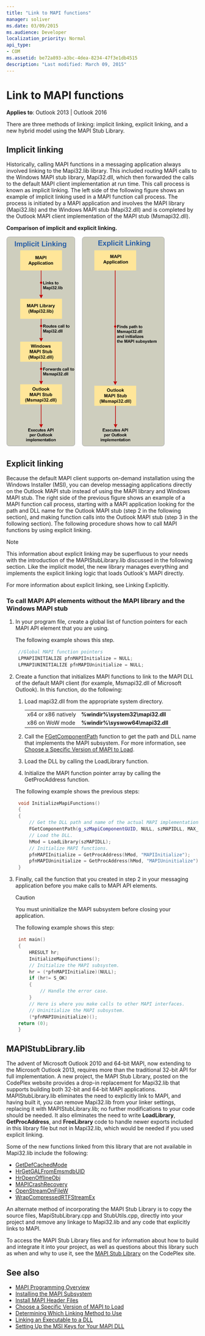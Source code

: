 ```yaml
---
title: "Link to MAPI functions"
manager: soliver
ms.date: 03/09/2015
ms.audience: Developer
localization_priority: Normal
api_type:
- COM
ms.assetid: be72a893-a3bc-4dea-8234-47f3e1db4515
description: "Last modified: March 09, 2015"
---
```


# Link to MAPI functions

**Applies to**: Outlook 2013 | Outlook 2016 
  
There are three methods of linking: implicit linking, explicit linking, and a new hybrid model using the MAPI Stub Library.
  
## Implicit linking

Historically, calling MAPI functions in a messaging application always involved linking to the Mapi32.lib library. This included routing MAPI calls to the Windows MAPI stub library, Mapi32.dll, which then forwarded the calls to the default MAPI client implementation at run time. This call process is known as implicit linking. The left side of the following figure shows an example of implicit linking used in a MAPI function call process. The process is initiated by a MAPI application and involves the MAPI library (Mapi32.lib) and the Windows MAPI stub (Mapi32.dll) and is completed by the Outlook MAPI client implementation of the MAPI stub (Msmapi32.dll).
  
**Comparison of implicit and explicit linking.**

![Comparison of implicit and explicit linking](media/09d9c49a-a52d-4407-9013-d0d14c8f63f6.gif "Comparison of implicit and explicit linking")
  
## Explicit linking

Because the default MAPI client supports on-demand installation using the Windows Installer (MSI), you can develop messaging applications directly on the Outlook MAPI stub instead of using the MAPI library and Windows MAPI stub. The right side of the previous figure shows an example of a MAPI function call process, starting with a MAPI application looking for the path and DLL name for the Outlook MAPI stub (step 2 in the following section), and making function calls into the Outlook MAPI stub (step 3 in the following section). The following procedure shows how to call MAPI functions by using explicit linking. 
  
> [!NOTE]
> This information about explicit linking may be superfluous to your needs with the introduction of the MAPIStubLibrary.lib discussed in the following section. Like the implicit model, the new library manages everything and implements the explicit linking logic that loads Outlook's MAPI directly. 
  
For more information about explicit linking, see Linking Explicitly.
  
### To call MAPI API elements without the MAPI library and the Windows MAPI stub

1. In your program file, create a global list of function pointers for each MAPI API element that you are using. 
    
   The following example shows this step.
    
   ```cpp
    //Global MAPI function pointers
    LPMAPIINITIALIZE pfnMAPIInitialize = NULL;
    LPMAPIUNINITIALIZE pfnMAPIUninitialize = NULL;
   ```

2. Create a function that initializes MAPI functions to link to the MAPI DLL of the default MAPI client (for example, Msmapi32.dll of Microsoft Outlook). In this function, do the following: 
    
    1. Load mapi32.dll from the appropriate system directory. 
        
       |||
       |:-----|:-----|
       |x64 or x86 natively  <br/> |**%windir%\system32\mapi32.dll** <br/> |
       |x86 on WoW mode  <br/> |**%windir%\syswow64\mapi32.dll** <br/> |
    
    2. Call the [FGetComponentPath](fgetcomponentpath.md) function to get the path and DLL name that implements the MAPI subsystem. For more information, see [Choose a Specific Version of MAPI to Load](how-to-choose-a-specific-version-of-mapi-to-load.md).
        
    3. Load the DLL by calling the LoadLibrary function. 
        
    4. Initialize the MAPI function pointer array by calling the GetProcAddress function. 
        
    The following example shows the previous steps:
        
   ```cpp
    void InitializeMapiFunctions()
    {
    {
        // Get the DLL path and name of the actual MAPI implementation.
        FGetComponentPath(g_szMapiComponentGUID, NULL, szMAPIDLL, MAX_PATH);
        // Load the DLL.
        hMod = LoadLibrary(szMAPIDLL);
        // Initialize MAPI functions.
        pfnMAPIInitialize = GetProcAddress(hMod, "MAPIInitialize");
        pfnMAPIUninitialize = GetProcAddress(hMod, "MAPIUninitialize");
    }
   ```

3. Finally, call the function that you created in step 2 in your messaging application before you make calls to MAPI API elements. 
    
   > [!CAUTION]
   > You must uninitialize the MAPI subsystem before closing your application. 
  
   The following example shows this step: 
    
   ```cpp
    int main()
    {
        HRESULT hr;
        InitializeMapiFunctions();
        // Initialize the MAPI subsystem.
        hr = (*pfnMAPIInitialize)(NULL);
        if (hr!= S_OK)
        {
            // Handle the error case.
        }
        // Here is where you make calls to other MAPI interfaces.
        // Uninitialize the MAPI subsystem.
        (*pfnMAPIUninitialize)();
    return (0);
    }
   ```

## MAPIStubLibrary.lib

The advent of Microsoft Outlook 2010 and 64-bit MAPI, now extending to the Microsoft Outlook 2013, requires more than the traditional 32-bit API for full implementation. A new project, the MAPI Stub Library, posted on the CodePlex website provides a drop-in replacement for Mapi32.lib that supports building both 32-bit and 64-bit MAPI applications. MAPIStubLibrary.lib eliminates the need to explicitly link to MAPI, and having built it, you can remove Mapi32.lib from your linker settings, replacing it with MAPIStubLibrary.lib; no further modifications to your code should be needed. It also eliminates the need to write **LoadLibrary**, **GetProcAddress**, and **FreeLibrary** code to handle newer exports included in this library file but not in Mapi32.lib, which would be needed if you used explicit linking. 
  
Some of the new functions linked from this library that are not available in Mapi32.lib include the following:
  
- [GetDefCachedMode](getdefcachedmode.md)    
- [HrGetGALFromEmsmdbUID](hrgetgalfromemsmdbuid.md)   
- [HrOpenOfflineObj](hropenofflineobj.md)    
- [MAPICrashRecovery](mapicrashrecovery.md)   
- [OpenStreamOnFileW](openstreamonfilew.md)    
- [WrapCompressedRTFStreamEx](wrapcompressedrtfstreamex.md)
    
An alternate method of incorporating the MAPI Stub Library is to copy the source files, MapiStubLibrary.cpp and StubUtils.cpp, directly into your project and remove any linkage to Mapi32.lib and any code that explicitly links to MAPI.
  
To access the MAPI Stub Library files and for information about how to build and integrate it into your project, as well as questions about this library such as when and why to use it, see the [MAPI Stub Library](https://mapistublibrary.codeplex.com/documentation) on the CodePlex site. 
  
## See also

- [MAPI Programming Overview](mapi-programming-overview.md)
- [Installing the MAPI Subsystem](installing-the-mapi-subsystem.md)
- [Install MAPI Header Files](how-to-install-mapi-header-files.md)
- [Choose a Specific Version of MAPI to Load](how-to-choose-a-specific-version-of-mapi-to-load.md)
- [Determining Which Linking Method to Use](https://msdn.microsoft.com/library/253b8k2c.aspx)
- [Linking an Executable to a DLL](https://msdn.microsoft.com/library/9yd93633.aspx)
- [Setting Up the MSI Keys for Your MAPI DLL](https://msdn.microsoft.com/library/ee909494%28v=VS.85%29.aspx)

